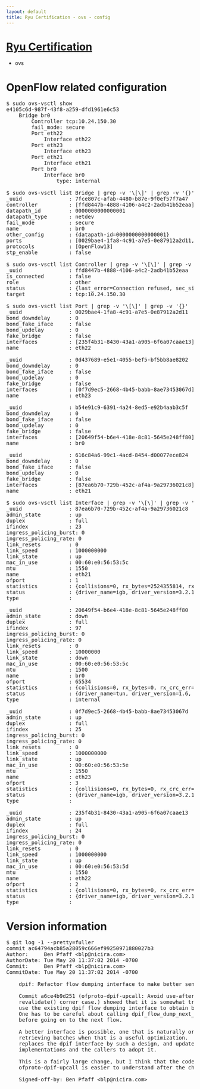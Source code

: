```yaml
---
layout: default
title: Ryu Certification - ovs - config
---
```

# [Ryu Certification](http://osrg.github.io/ryu/certification.html)
* ovs 

# OpenFlow related configuration
<pre>
$ sudo ovs-vsctl show
e4105c6d-987f-43f8-a259-dfd1961e6c53
    Bridge br0
        Controller tcp:10.24.150.30
        fail_mode: secure
        Port eth22
            Interface eth22
        Port eth23
            Interface eth23
        Port eth21
            Interface eth21
        Port br0
            Interface br0
                type: internal

$ sudo ovs-vsctl list Bridge | grep -v '\[\]' | grep -v '{}'
_uuid               : 7fce807c-afab-4480-b87e-9f0ef57f7a47
controller          : [ffd8447b-4888-4106-a4c2-2adb41b52eaa]
datapath_id         : 0000000000000001
datapath_type       : netdev
fail_mode           : secure
name                : br0
other_config        : {datapath-id=0000000000000001}
ports               : [0029bae4-1fa8-4c91-a7e5-0e87912a2d11, 0d437689-e5e1-4055-bef5-bf5bb8ae8202, 616c84a6-99c1-4acd-8454-d00077ece824, b54e91c9-6391-4a24-8ed5-e92b4aab3c5f]
protocols           : [OpenFlow13]
stp_enable          : false

$ sudo ovs-vsctl list Controller | grep -v '\[\]' | grep -v '{}'
_uuid               : ffd8447b-4888-4106-a4c2-2adb41b52eaa
is_connected        : false
role                : other
status              : {last_error=Connection refused, sec_since_connect=562, sec_since_disconnect=3, state=BACKOFF}
target              : tcp:10.24.150.30

$ sudo ovs-vsctl list Port | grep -v '\[\]' | grep -v '{}'
_uuid               : 0029bae4-1fa8-4c91-a7e5-0e87912a2d11
bond_downdelay      : 0
bond_fake_iface     : false
bond_updelay        : 0
fake_bridge         : false
interfaces          : [235f4b31-8430-43a1-a905-6f6a07caae13]
name                : eth22

_uuid               : 0d437689-e5e1-4055-bef5-bf5bb8ae8202
bond_downdelay      : 0
bond_fake_iface     : false
bond_updelay        : 0
fake_bridge         : false
interfaces          : [0f7d9ec5-2668-4b45-babb-8ae73453067d]
name                : eth23

_uuid               : b54e91c9-6391-4a24-8ed5-e92b4aab3c5f
bond_downdelay      : 0
bond_fake_iface     : false
bond_updelay        : 0
fake_bridge         : false
interfaces          : [20649f54-b6e4-418e-8c81-5645e248ff80]
name                : br0

_uuid               : 616c84a6-99c1-4acd-8454-d00077ece824
bond_downdelay      : 0
bond_fake_iface     : false
bond_updelay        : 0
fake_bridge         : false
interfaces          : [87ea6b70-729b-452c-af4a-9a29736021c8]
name                : eth21

$ sudo ovs-vsctl list Interface | grep -v '\[\]' | grep -v '{}'
_uuid               : 87ea6b70-729b-452c-af4a-9a29736021c8
admin_state         : up
duplex              : full
ifindex             : 23
ingress_policing_burst: 0
ingress_policing_rate: 0
link_resets         : 0
link_speed          : 1000000000
link_state          : up
mac_in_use          : 00:60:e0:56:53:5c
mtu                 : 1550
name                : eth21
ofport              : 1
statistics          : {collisions=0, rx_bytes=2524355814, rx_crc_err=0, rx_dropped=0, rx_errors=0, rx_frame_err=0, rx_over_err=0, rx_packets=1689967, tx_bytes=0, tx_dropped=0, tx_errors=0, tx_packets=0}
status              : {driver_name=igb, driver_version=3.2.10-k, firmware_version=2.10-9}
type                : 

_uuid               : 20649f54-b6e4-418e-8c81-5645e248ff80
admin_state         : down
duplex              : full
ifindex             : 97
ingress_policing_burst: 0
ingress_policing_rate: 0
link_resets         : 0
link_speed          : 10000000
link_state          : down
mac_in_use          : 00:60:e0:56:53:5c
mtu                 : 1500
name                : br0
ofport              : 65534
statistics          : {collisions=0, rx_bytes=0, rx_crc_err=0, rx_dropped=0, rx_errors=0, rx_frame_err=0, rx_over_err=0, rx_packets=0, tx_bytes=0, tx_dropped=0, tx_errors=0, tx_packets=0}
status              : {driver_name=tun, driver_version=1.6, firmware_version=N/A}
type                : internal

_uuid               : 0f7d9ec5-2668-4b45-babb-8ae73453067d
admin_state         : up
duplex              : full
ifindex             : 25
ingress_policing_burst: 0
ingress_policing_rate: 0
link_resets         : 0
link_speed          : 1000000000
link_state          : up
mac_in_use          : 00:60:e0:56:53:5e
mtu                 : 1550
name                : eth23
ofport              : 3
statistics          : {collisions=0, rx_bytes=0, rx_crc_err=0, rx_dropped=0, rx_errors=0, rx_frame_err=0, rx_over_err=0, rx_packets=0, tx_bytes=1817781000, tx_dropped=0, tx_errors=0, tx_packets=1211854}
status              : {driver_name=igb, driver_version=3.2.10-k, firmware_version=2.10-9}
type                : 

_uuid               : 235f4b31-8430-43a1-a905-6f6a07caae13
admin_state         : up
duplex              : full
ifindex             : 24
ingress_policing_burst: 0
ingress_policing_rate: 0
link_resets         : 0
link_speed          : 1000000000
link_state          : up
mac_in_use          : 00:60:e0:56:53:5d
mtu                 : 1550
name                : eth22
ofport              : 2
statistics          : {collisions=0, rx_bytes=0, rx_crc_err=0, rx_dropped=0, rx_errors=0, rx_frame_err=0, rx_over_err=0, rx_packets=0, tx_bytes=963486164, tx_dropped=0, tx_errors=0, tx_packets=644980}
status              : {driver_name=igb, driver_version=3.2.10-k, firmware_version=2.10-9}
type                : 
</pre>

# Version information
<pre>
$ git log -1 --pretty=fuller
commit ac64794acb85a28059c666ef99250971880027b3
Author:     Ben Pfaff &lt;blp@nicira.com&gt;
AuthorDate: Tue May 20 11:37:02 2014 -0700
Commit:     Ben Pfaff &lt;blp@nicira.com&gt;
CommitDate: Tue May 20 11:37:02 2014 -0700

    dpif: Refactor flow dumping interface to make better sense for batching.
    
    Commit a6ce4b9d251 &#40;ofproto-dpif-upcall: Avoid use-after-free in
    revalidate&#40;&#41; corner case.&#41; showed that it is somewhat tricky to correctly
    use the existing dpif flow dumping interface to obtain batches of flows.
    One has to be careful about calling dpif_flow_dump_next_may_destroy_keys&#40;&#41;
    before going on to the next flow.
    
    A better interface is possible, one that is naturally oriented toward
    retrieving batches when that is a useful optimization.  This commit
    replaces the dpif interface by such a design, and updates both the
    implementations and the callers to adopt it.
    
    This is a fairly large change, but I think that the code in
    ofproto-dpif-upcall is easier to understand after the change.
    
    Signed-off-by: Ben Pfaff &lt;blp@nicira.com&gt;
</pre>
